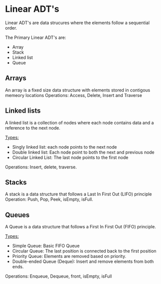 
# Linear ADT's 

Linear ADT's are data strucures where the elements follow a sequential order.

The Primary Linear ADT's are:

  - Array
  - Stack
  - Linked list
  - Queue

## Arrays

An array is a fixed size data structure with elements stored in contigous memeory locations
Operations: Access, Delete, Insert and Traverse

## Linked lists

A linked list is a collection of nodes where each node contains data and a reference to the next node.

<ins> Types: </ins>
  - Singly linked list: each node points to the next node
  - Double linked list: Each node point to both the next and previous node
  - Circular Linked List: The last node points to the first node

Operations: Insert, delete, traverse.

## Stacks

A stack is a data structure that follows a Last In First Out (LIFO) principle
Operation: Push, Pop, Peek, isEmpty, isFull.

## Queues

A Queue is a data structure that follows a First In First Out (FIFO) principle.

<ins> Types: </ins>
  - Simple Queue: Basic FIFO Queue
  - Circular Queue: The last position is connected back to the first position
  - Priority Queue: Elements are removed based on priority.
  - Double-ended Queue (Deque): Insert and remove elements from both ends.

Operations: Enqueue, Dequeue, front, isEmpty, isFull
